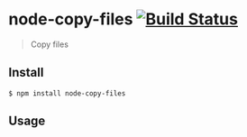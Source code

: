 # node-copy-files [![Build Status](https://travis-ci.org/vivekimsit/node-copy-files.svg?branch=master)](https://travis-ci.org/vivekimsit/node-copy-files)
> Copy files


## Install

```
$ npm install node-copy-files
```

## Usage

```js
```
